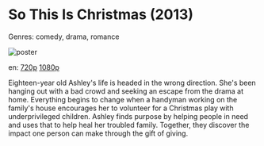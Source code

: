 # So This Is Christmas (2013)

Genres: comedy, drama, romance

![poster](http://image.tmdb.org/t/p/w500/ySR4u9xX6s1ygFAvd3M8tQqTVjS.jpg)

en:
  [720p](magnet:?xt=urn:btih:6700B55EE30FC89EF303832A59BD1C6BD33DC54B&tr=udp://glotorrents.pw:6969/announce&tr=udp://tracker.opentrackr.org:1337/announce&tr=udp://torrent.gresille.org:80/announce&tr=udp://tracker.openbittorrent.com:80&tr=udp://tracker.coppersurfer.tk:6969&tr=udp://tracker.leechers-paradise.org:6969&tr=udp://p4p.arenabg.ch:1337&tr=udp://tracker.internetwarriors.net:1337)
  [1080p](magnet:?xt=urn:btih:835EE6E3329F0105653AADBFEAEBBC3AA0240DFF&tr=udp://glotorrents.pw:6969/announce&tr=udp://tracker.opentrackr.org:1337/announce&tr=udp://torrent.gresille.org:80/announce&tr=udp://tracker.openbittorrent.com:80&tr=udp://tracker.coppersurfer.tk:6969&tr=udp://tracker.leechers-paradise.org:6969&tr=udp://p4p.arenabg.ch:1337&tr=udp://tracker.internetwarriors.net:1337)
  


Eighteen-year old Ashley's life is headed in the wrong direction. She's been hanging out with a bad crowd and seeking an escape from the drama at home. Everything begins to change when a handyman working on the family's house encourages her to volunteer for a Christmas play with underprivileged children. Ashley finds purpose by helping people in need and uses that to help heal her troubled family. Together, they discover the impact one person can make through the gift of giving.